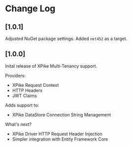 # Change Log

## [1.0.1]

Adjusted NuGet package settings.
Added `net452` as a target.

## [1.0.0]

Inital release of XPike Multi-Tenancy support.

Providers:
- XPike Request Context
- HTTP Headers
- JWT Claims

Adds support to:
- XPike DataStore Connection String Management

What's next?
- XPike Driver HTTP Request Header Injection
- Simpler integration with Entity Framework Core

